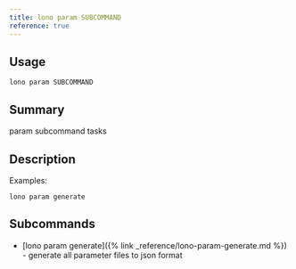 ```yaml
---
title: lono param SUBCOMMAND
reference: true
---
```


## Usage

    lono param SUBCOMMAND

## Summary

param subcommand tasks
## Description

Examples:

    lono param generate

## Subcommands

* [lono param generate]({% link _reference/lono-param-generate.md %}) - generate all parameter files to json format


